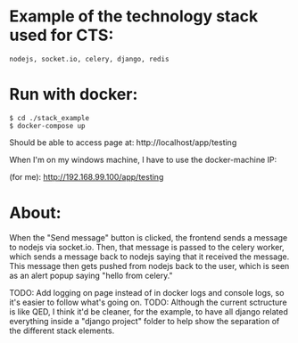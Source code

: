 # Example of the technology stack used for CTS:

	nodejs, socket.io, celery, django, redis

# Run with docker:

	$ cd ./stack_example
	$ docker-compose up

Should be able to access page at: http://localhost/app/testing

When I'm on my windows machine, I have to use the docker-machine IP:

(for me): http://192.168.99.100/app/testing


# About:
When the "Send message" button is clicked, the frontend sends a message to nodejs via socket.io.
Then, that message is passed to the celery worker, which sends a message back to nodejs saying
that it received the message. This message then gets pushed from nodejs back to the user, which is
seen as an alert popup saying "hello from celery."





TODO: Add logging on page instead of in docker logs and console logs, so it's
easier to follow what's going on.
TODO: Although the current sctructure is like QED, I think it'd be cleaner, for the example, to have all django related everything inside a "django project" folder to help show the separation of the different stack elements.
